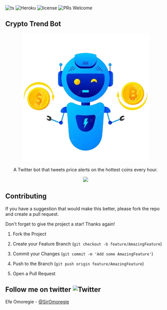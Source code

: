 <div  id="top"></div> 
  
  
  

<!-- PROJECT SHIELDS -->

<!--

*** I'm using markdown "reference style" links for readability.

*** Reference links are enclosed in brackets [ ] instead of parentheses ( ).

*** See the bottom of this document for the declaration of the reference variables

*** for contributors-url, forks-url, etc. This is an optional, concise syntax you may use.

*** https://www.markdownguide.org/basic-syntax/#reference-style-links

--> 
![ts](https://badgen.net/badge/-/TypeScript/blue?icon=typescript&label) ![Heroku](https://heroku-badge.herokuapp.com/?app=heroku-badge) ![license](https://img.shields.io/github/license/marvelefe/cryptotrendbot) ![PRs Welcome](https://img.shields.io/badge/PRs-welcome-brightgreen.svg?style=flat-square)

<!-- ABOUT THE PROJECT -->

## Crypto Trend Bot 
   
  
<p align="center">
  <img src="https://github.com/marvelefe/cryptotrendbot/blob/main/bot.png?raw=true" />
</p> 

<p align="center"> 
A Twitter bot that tweets price alerts on the hottest coins every hour. 
</p>  
  

  
<p align="center"> 
<a href="https://twitter.com/cryptotrendbot"> 
  <img src="https://img.shields.io/twitter/url/https/twitter.com/cloudposse.svg?style=?style=for-the-badge&logo=twitter&label=Follow%20%40cryptotrendbot" height="50" />
  </a> 
</p>  


<!-- CONTRIBUTING -->

## Contributing

 If you have a suggestion that would make this better, please fork the repo and create a pull request.  

Don't forget to give the project a star! Thanks again!

  

1. Fork the Project

2. Create your Feature Branch (`git checkout -b feature/AmazingFeature`)

3. Commit your Changes (`git commit -m 'Add some AmazingFeature'`)

4. Push to the Branch (`git push origin feature/AmazingFeature`)

5. Open a Pull Request

   

  
  
  

  

## Follow me on twitter ![Twitter](https://badgen.net/badge/icon/twitter?icon=twitter&label)

Efe Omoregie - [@SirOmoregie](https://twitter.com/SirOmoregie) 
   
  
   
   